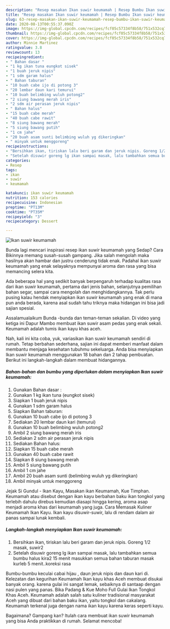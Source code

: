 ```yaml
---
description: "Resep masakan Ikan suwir keumamah | Resep Bumbu Ikan suwir keumamah Yang Paling Enak"
title: "Resep masakan Ikan suwir keumamah | Resep Bumbu Ikan suwir keumamah Yang Paling Enak"
slug: 63-resep-masakan-ikan-suwir-keumamah-resep-bumbu-ikan-suwir-keumamah-yang-paling-enak
date: 2020-08-13T00:55:37.090Z
image: https://img-global.cpcdn.com/recipes/fcf05c57334f8b58/751x532cq70/ikan-suwir-keumamah-foto-resep-utama.jpg
thumbnail: https://img-global.cpcdn.com/recipes/fcf05c57334f8b58/751x532cq70/ikan-suwir-keumamah-foto-resep-utama.jpg
cover: https://img-global.cpcdn.com/recipes/fcf05c57334f8b58/751x532cq70/ikan-suwir-keumamah-foto-resep-utama.jpg
author: Minnie Martinez
ratingvalue: 3.8
reviewcount: 13
recipeingredient:
- " Bahan dasar "
- "1 kg ikan tuna eungkot sisek"
- "1 buah jeruk nipis"
- "1 sdm garam halus"
- " Bahan taburan"
- "10 buah cabe ijo di potong 3"
- "20 lembar daun kari temurui"
- "10 buah belimbing wuluh potong2"
- "2 siung bawang merah iris"
- "2 sdm air perasan jeruk nipis"
- " Bahan halus"
- "15 buah cabe merah"
- "40 buah cabe rawit"
- "8 siung bawang merah"
- "5 siung bawang putih"
- "1 cm jahe"
- "20 buah asam sunti belimbing wuluh yg dikeringkan"
- " minyak untuk menggoreng"
recipeinstructions:
- "Bersihkan ikan, tiriskan lalu beri garam dan jeruk nipis. Goreng 1/2 masak, suwir2"
- "Setelah disuwir goreng lg ikan sampai masak, lalu tambahkan semua bumbu halus kira2 15 menit masukkan semua bahan taburan masak kurleb 5 menit..koreksi rasa"
categories:
- Resep
tags:
- ikan
- suwir
- keumamah

katakunci: ikan suwir keumamah 
nutrition: 153 calories
recipecuisine: Indonesian
preptime: "PT13M"
cooktime: "PT35M"
recipeyield: "3"
recipecategory: Dessert

---
```



![Ikan suwir keumamah](https://img-global.cpcdn.com/recipes/fcf05c57334f8b58/751x532cq70/ikan-suwir-keumamah-foto-resep-utama.jpg)

Bunda lagi mencari inspirasi resep ikan suwir keumamah yang Sedap? Cara Bikinnya memang susah-susah gampang. Jika salah mengolah maka hasilnya akan hambar dan justru cenderung tidak enak. Padahal ikan suwir keumamah yang enak selayaknya mempunyai aroma dan rasa yang bisa memancing selera kita.

Ada beberapa hal yang sedikit banyak berpengaruh terhadap kualitas rasa dari ikan suwir keumamah, pertama dari jenis bahan, selanjutnya pemilihan bahan segar, sampai cara mengolah dan menghidangkannya. Tak perlu pusing kalau hendak menyiapkan ikan suwir keumamah yang enak di mana pun anda berada, karena asal sudah tahu triknya maka hidangan ini bisa jadi sajian spesial.

Assalamualaikum Bunda -bunda dan teman-teman sekalian. Di video yang ketiga ini Dapur Mambo membuat ikan suwir asam pedas yang enak sekali. Keumamah adalah tumis ikan kayu khas aceh.


Nah, kali ini kita coba, yuk, variasikan ikan suwir keumamah sendiri di rumah. Tetap berbahan sederhana, sajian ini dapat memberi manfaat dalam membantu menjaga kesehatan tubuhmu sekeluarga. Anda bisa menyiapkan Ikan suwir keumamah menggunakan 18 bahan dan 2 tahap pembuatan. Berikut ini langkah-langkah dalam membuat hidangannya.

<!--inarticleads1-->

##### Bahan-bahan dan bumbu yang diperlukan dalam menyiapkan Ikan suwir keumamah:

1. Gunakan  Bahan dasar :
1. Gunakan 1 kg ikan tuna (eungkot sisek)
1. Siapkan 1 buah jeruk nipis
1. Gunakan 1 sdm garam halus
1. Siapkan  Bahan taburan:
1. Gunakan 10 buah cabe ijo di potong 3
1. Sediakan 20 lembar daun kari (temurui)
1. Gunakan 10 buah belimbing wuluh potong2
1. Ambil 2 siung bawang merah iris
1. Sediakan 2 sdm air perasan jeruk nipis
1. Sediakan  Bahan halus:
1. Siapkan 15 buah cabe merah
1. Gunakan 40 buah cabe rawit
1. Siapkan 8 siung bawang merah
1. Ambil 5 siung bawang putih
1. Ambil 1 cm jahe
1. Ambil 20 buah asam sunti (belimbing wuluh yg dikeringkan)
1. Ambil  minyak untuk menggoreng


Jejak Si Gundul - Ikan Kayu, Masakan ikan Keumamah, Kue Timphan. Keumamah atau disebut dengan ikan kayu berbahan baku ikan tongkol yang terlebih dahulu direbus kemudian diasapi hingga kering, aroma asap menjadi aroma khas dari keumamah yang juga. Cara Memasak Kuliner Keumamah Ikan Kayu. Ikan kayu disuwir-suwir, lalu di rendam dalam air panas sampai lunak kembali. 

<!--inarticleads2-->

##### Langkah-langkah menyiapkan Ikan suwir keumamah:

1. Bersihkan ikan, tiriskan lalu beri garam dan jeruk nipis. Goreng 1/2 masak, suwir2
1. Setelah disuwir goreng lg ikan sampai masak, lalu tambahkan semua bumbu halus kira2 15 menit masukkan semua bahan taburan masak kurleb 5 menit..koreksi rasa


Bumbu-bumbu keculai cabai hijau , daun jeruk nipis dan daun kari di. Kelezatan dan kegurihan Keumamah Ikan kayu khas Aceh membuat disukai banyak orang. karena gulai ini sangat lemak, sebaiknya di santaap dengan nasi pulen yang panas. Bika Padang &amp; Kue Moho Full Gulai Ikan Tongkol Khas Aceh. Keumamah adalah salah satu kuliner tradisional masyarakat Aceh yang dibuat dari bahan baku ikan, yaitu tongkol dan cakalang. Keumamah terkenal juga dengan nama ikan kayu karena keras seperti kayu. 

Bagaimana? Gampang kan? Itulah cara membuat ikan suwir keumamah yang bisa Anda praktikkan di rumah. Selamat mencoba!
